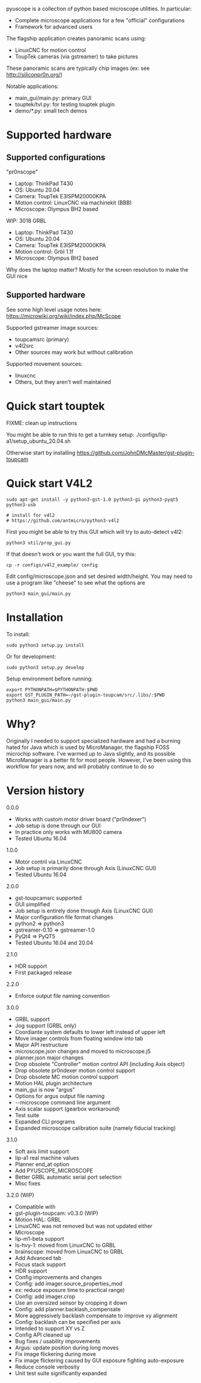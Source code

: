 pyuscope is a collection of python based microscope utilities. In particular:
* Complete microscope applications for a few "official" configurations
* Framework for advanced users

The flagship application creates panoramic scans using:
* LinuxCNC for motion control
* ToupTek cameras (via gstreamer) to take pictures

These panoramic scans are typically chip images (ex: see http://siliconpr0n.org/)

Notable applications:
  * main_gui/main.py: primary GUI
  * touptek/tvl.py: for testing touptek plugin
  * demo/*.py: small tech demos

# Supported hardware

## Supported configurations

"pr0nscope"
* Laptop: ThinkPad T430
* OS: Ubuntu 20.04
* Camera: ToupTek E3ISPM20000KPA
* Motion control: LinuxCNC via machinekit (BBB)
* Microscope: Olympus BH2 based

WIP: 3018 GRBL
* Laptop: ThinkPad T430
* OS: Ubuntu 20.04
* Camera: ToupTek E3ISPM20000KPA
* Motion control: Grbl 1.1f
* Microscope: Olympus BH2 based

Why does the laptop matter?
Mostly for the screen resolution to make the GUI nice

## Supported hardware

See some high level usage notes here: https://microwiki.org/wiki/index.php/McScope

Supported gstreamer image sources:
  * toupcamsrc (primary)
  * v4l2src
  * Other sources may work but without calibration

Supported movement sources:
  * linuxcnc
  * Others, but they aren't well maintained

# Quick start touptek

FIXME: clean up instructions

You might be able to run this to get a turnkey setup: ./configs/lip-a1/setup_ubuntu_20.04.sh

Otherwise start by installing https://github.com/JohnDMcMaster/gst-plugin-toupcam


# Quick start V4L2

```
sudo apt-get install -y python3-gst-1.0 python3-gi python3-pyqt5 python3-usb

# install for v4l2
# https://github.com/antmicro/python3-v4l2
```

First you might be able to try this GUI which will try to auto-detect v4l2:

```
python3 util/prop_gui.py
```

If that doesn't work or you want the full GUI, try this:

```
cp -r configs/v4l2_example/ config
```

Edit config/microscope.json and set desired width/height.
You may need to use a program like "cheese" to see what the options are

```
python3 main_gui/main.py
```

# Installation

To install:

```
sudo python3 setup.py install
```

Or for development:

```
sudo python3 setup.py develop
```

Setup environment before running:

```
export PYTHONPATH=$PYTHONPATH:$PWD
export GST_PLUGIN_PATH=~/gst-plugin-toupcam/src/.libs/:$PWD
python3 main_gui/main.py
```

# Why?

Originally I needed to support specialized hardware and had a burning hated for Java
which is used by MicroManager, the flagship FOSS microchip software.
I've warmed up to Java slightly, and its possible MicroManager is a better fit for most people.
However, I've been using this workflow for years now, and will probably continue to do so

# Version history

0.0.0
 * Works with custom motor driver board ("pr0ndexer")
 * Job setup is done through our GUI
 * In practice only works with MU800 camera
 * Tested Ubuntu 16.04

1.0.0
 * Motor contril via LinuxCNC
 * Job setup is primarily done through Axis (LinuxCNC GUI)
 * Tested Ubuntu 16.04

2.0.0
 * gst-toupcamsrc supported
 * GUI simplified
 * Job setup is entirely done through Axis (LinuxCNC GUI)
 * Major configuration file format changes
 * python2 => python3
 * gstreamer-0.10 => gstreamer-1.0
 * PyQt4 => PyQT5
 * Tested Ubuntu 16.04 and 20.04

2.1.0
 * HDR support
 * First packaged release

2.2.0
 * Enforce output file naming convention
 
3.0.0
 * GRBL support
 * Jog support (GRBL only)
 * Coordiante system defaults to lower left instead of upper left
 * Move imager controls from floating window into tab
 * Major API restructure
 * microscope.json changes and moved to microscope.j5
 * planner.json major changes
 * Drop obsolete "Controller" motion control API (including Axis object)
 * Drop obsolete pr0ndexer motion control support
 * Drop obsolete MC motion control support
 * Motion HAL plugin architecture
 * main_gui is now "argus"
 * Options for argus output file naming
 * --microscope command line argument
 * Axis scalar support (gearbox workaround)
 * Test suite
 * Expanded CLI programs
 * Expanded microscope calibration suite (namely fiducial tracking)

3.1.0
 * Soft axis limit support
 * lip-a1 real machine values
 * Planner end_at option
 * Add PYUSCOPE_MICROSCOPE
 * Better GRBL automatic serial port selection
 * Misc fixes

3.2.0 (WIP)
 * Compatible with
  * gst-plugin-toupcam: v0.3.0 (WIP)
  * Motion HAL: GRBL
   * LinuxCNC was not removed but was not updated either
 * Microscope
  * lip-m1-beta support
  * ls-hvy-1: moved from LinuxCNC to GRBL
  * brainscope: moved from LinuxCNC to GRBL
 * Add Advanced tab
  * Focus stack support
  * HDR support
 * Config improvements and changes
  * Config: add imager.source_properties_mod
   * ex: reduce exposure time to practical range)
  * Config: add imager.crop
   * Use an oversized sensor by cropping it down
  * Config: add planner.backlash_compensate
   * More aggressively backlash compensate to improve xy alignment
  * Config: backlash can be specified per axis
   * Intended to support XY vs Z
  * Config API cleaned up
 * Bug fixes / usability improvements
  * Argus: update position during long moves
  * Fix image flickering during move
  * Fix image flickering caused by GUI exposure fighting auto-exposure
  * Reduce console verbosity
  * Unit test suite significantly expanded
